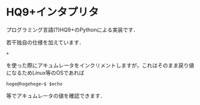 # HQ9+インタプリタ
プログラミング言語(?)HQ9+のPythonによる実装です．

若干独自の仕様を加えています．

```
+
```
を使った際にアキュムレータをインクリメントしますが，これはそのまま戻り値になるためLinux等のOSであれば
```
hoge@hogehoge~$ $echo
```
等でアキュムレータの値を確認できます．
